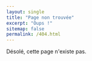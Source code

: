 ```yaml
---
layout: single
title: "Page non trouvée"
excerpt: "Oups !"
sitemap: false
permalink: /404.html
---
```


Désolé, cette page n'existe pas.

<script type="text/javascript">
  var GOOG_FIXURL_LANG = 'fr';
  var GOOG_FIXURL_SITE = '{{ site.url }}'
</script>
<script type="text/javascript"
  src="//linkhelp.clients.google.com/tbproxy/lh/wm/fixurl.js">
</script>
